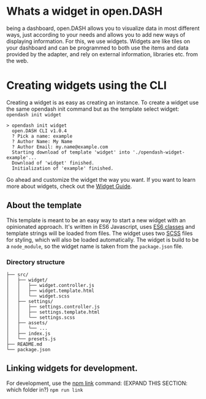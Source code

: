 # Whats a widget in open.DASH
being a dashboard, open.DASH allows you to visualize data in most different ways, just according to your needs and allows you to add new ways of displaying information. For this, we use widgets. Widgets are like tiles on your dashboard and can be programmed to both use the items and data provided by the adapter, and rely on external information, libraries etc. from the web.

# Creating widgets using the CLI

Creating a widget is as easy as creating an instance. To create a widget use the same opendash init command but as the template select widget: `opendash init widget` 

```
> opendash init widget
  open.DASH CLI v1.0.4
  ? Pick a name: example
  ? Author Name: My Name
  ? Author Email: my.name@example.com
  Starting download of template 'widget' into './opendash-widget-example'...
  Download of 'widget' finished.
  Initialization of 'example' finished.
```

Go ahead and customize the widget the way you want. If you want to learn more about widgets, check out the [Widget Guide](/guides/widgets.md).

## About the template

This template is meant to be an easy way to start a new widget with an opinionated approach. It's written in ES6 Javascript, uses [ES6 classes](http://es6-features.org/#ClassDefinition) and template strings will be loaded from files. The widget uses two [SCSS](http://sass-lang.com/) files for styling, which will also be loaded automatically. The widget is build to be a `node_module`, so the widget name is taken from the `package.json` file.

### Directory structure

```
├── src/
│   ├── widget/
│   │   ├── widget.controller.js
│   │   ├── widget.template.html
│   │   └── widget.scss
│   ├── settings/
│   │   ├── settings.controller.js
│   │   ├── settings.template.html
│   │   └── settings.scss
│   ├── assets/
│   │   └── ...
│   ├── index.js
│   └── presets.js
├── README.md
└── package.json
```

## Linking widgets for development.

For development, use the [npm link](https://docs.npmjs.com/cli/link) command:
(EXPAND THIS SECTION: which folder in?)
`npm run link` 
